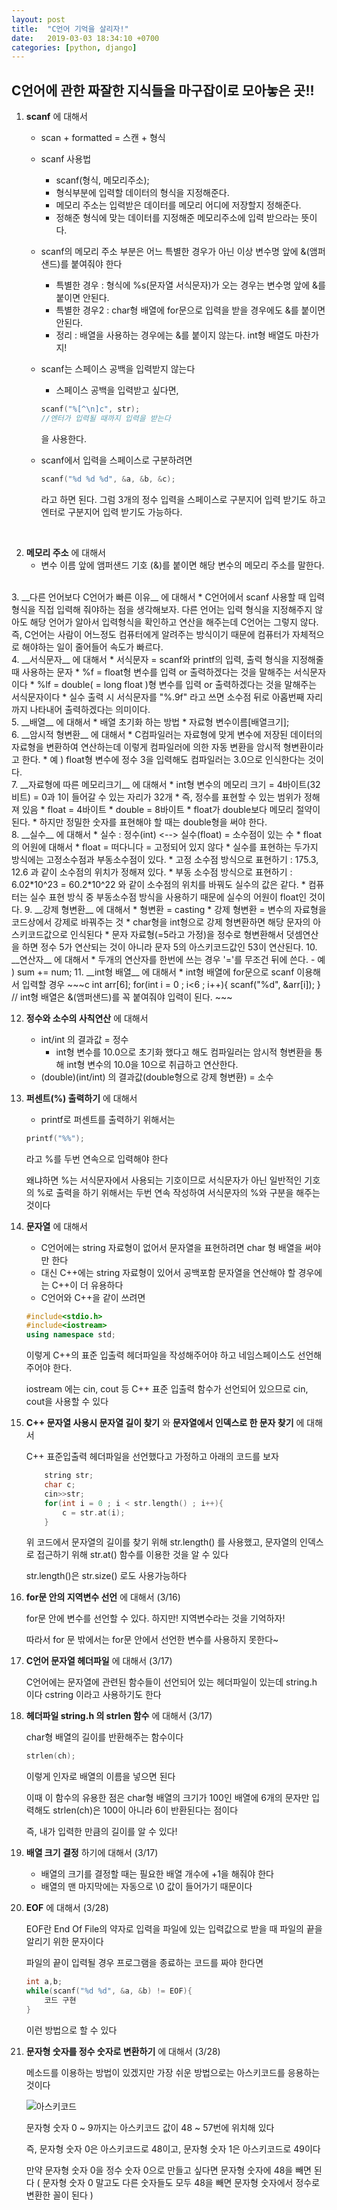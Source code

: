 ```yaml
---
layout: post
title:  "C언어 기억을 살리자!"
date:   2019-03-03 18:34:10 +0700
categories: [python, django]
---
```


## C언어에 관한 짜잘한 지식들을 마구잡이로 모아놓은 곳!!
1.  __scanf__ 에 대해서
	* scan + formatted = 스캔 + 형식
	* scanf 사용법
		* scanf(형식, 메모리주소);
		* 형식부분에 입력할 데이터의 형식을 지정해준다.
		* 메모리 주소는 입력받은 데이터를 메모리 어디에 저장할지 정해준다.
		* 정해준 형식에 맞는 데이터를 지정해준 메모리주소에 입력 받으라는 뜻이다.
	* scanf의 메모리 주소 부분은 어느 특별한 경우가 아닌 이상 변수명 앞에 &(앰퍼샌드)를 붙여줘야 한다
		* 특별한 경우 : 형식에 %s(문자열 서식문자)가 오는 경우는 변수명 앞에 &를 붙이면 안된다.
		* 특별한 경우2 : char형 배열에 for문으로 입력을 받을 경우에도 &를 붙이면 안된다.
		* 정리 : 배열을 사용하는 경우에는 &를 붙이지 않는다. int형 배열도 마찬가지!
	* scanf는 스페이스 공백을 입력받지 않는다
		* 스페이스 공백을 입력받고 싶다면,
		~~~c
		scanf("%[^\n]c", str);
		//엔터가 입력될 때까지 입력을 받는다
		~~~
		을 사용한다.
	* scanf에서 입력을 스페이스로 구분하려면
		~~~c
		scanf("%d %d %d", &a, &b, &c);
		~~~
		
		라고 하면 된다. 그럼 3개의 정수 입력을 스페이스로 구분지어 입력 받기도 하고 엔터로 구분지어 입력 받기도 가능하다.

<br>

2. __메모리 주소__ 에 대해서
	* 변수 이름 앞에 앰퍼샌드 기호 (&)를 붙이면 해당 변수의 메모리 주소를 말한다.
<br>
3. __다른 언어보다 C언어가 빠른 이유__ 에 대해서
	* C언어에서 scanf 사용할 때 입력 형식을 직접 입력해 줘야하는 점을 생각해보자. 다른 언어는 입력 형식을 지정해주지 않아도 해당 언어가 알아서 입력형식을 확인하고 연산을 해주는데 C언어는 그렇지 않다. 즉, C언어는 사람이 어느정도 컴퓨터에게 알려주는 방식이기 때문에 컴퓨터가 자체적으로 해야하는 일이 줄어들어 속도가 빠르다.
<br>
4. __서식문자__ 에 대해서
	* 서식문자 = scanf와 printf의 입력, 출력 형식을 지정해줄 때 사용하는 문자
		* %f = float형 변수를 입력 or 출력하겠다는 것을 말해주는 서식문자이다
		* %lf = double( = long float )형 변수를 입력 or 출력하겠다는 것을 말해주는 서식문자이다
	* 실수 출력 시 서식문자를 "%.9f" 라고 쓰면 소수점 뒤로 아홉번째 자리까지 나타내어 출력하겠다는 의미이다.
<br>
5. __배열__ 에 대해서
	* 배열 초기화 하는 방법
		* 자료형 변수이름[배열크기];
<br>
6. __암시적 형변환__ 에 대해서
	* C컴파일러는 자료형에 맞게 변수에 저장된 데이터의 자료형을 변환하여 연산하는데 이렇게 컴파일러에 의한 자동 변환을 암시적 형변환이라고 한다.
		* 예 ) float형 변수에 정수 3을 입력해도 컴파일러는 3.0으로 인식한다는 것이다.
<br>
7. __자료형에 따른 메모리크기__ 에 대해서
	* int형 변수의 메모리 크기 = 4바이트(32비트) = 0과 1이 들어갈 수 있는 자리가 32개
		* 즉, 정수를 표현할 수 있는 범위가 정해져 있음
	* float = 4바이트
	* double = 8바이트
		* float가 double보다 메모리 절약이 된다.
		* 하지만 정밀한 숫자를 표현해야 할 때는 double형을 써야 한다.
<br>
8. __실수__ 에 대해서
	* 실수 : 정수(int) <--> 실수(float) = 소수점이 있는 수
	* float의 어원에 대해서
		* float = 떠다니다 = 고정되어 있지 않다
		* 실수를 표현하는 두가지 방식에는 고정소수점과 부동소수점이 있다.
			* 고정 소수점 방식으로 표현하기 : 175.3, 12.6 과 같이 소수점의 위치가 정해져 있다.
			* 부동 소수점 방식으로 표현하기 : 6.02*10^23 = 60.2*10^22 와 같이 소수점의 위치를 바꿔도 실수의 값은 같다.
			* 컴퓨터는 실수 표현 방식 중 부동소수점 방식을 사용하기 때문에 실수의 어원이 float인 것이다.
9. __강제 형변환__ 에 대해서
	* 형변환 = casting
	* 강제 형변환 = 변수의 자료형을 코드상에서 강제로 바꿔주는 것
	* char형을 int형으로 강제 형변환하면 해당 문자의 아스키코드값으로 인식된다
	* 문자 자료형(=5라고 가정)을 정수로 형변환해서 덧셈연산을 하면 정수 5가 연산되는 것이 아니라 문자 5의 아스키코드값인 53이 연산된다.
10. __연산자__ 에 대해서
	* 두개의 연산자를 한번에 쓰는 경우 '='를 무조건 뒤에 쓴다.
		- 예 ) sum += num;
11. __int형 배열__ 에 대해서
	* int형 배열에 for문으로 scanf 이용해서 입력할 경우
	~~~c
	int arr[6];
	for(int i = 0 ; i<6 ; i++){
		scanf("%d", &arr[i]);
	}
	// int형 배열은 &(앰퍼샌드)를 꼭 붙여줘야 입력이 된다.
	~~~

12. __정수와 소수의 사칙연산__ 에 대해서
	* int/int 의 결과값 = 정수
		- int형 변수를 10.0으로 초기화 했다고 해도 컴파일러는 암시적 형변환을 통해 int형 변수의 10.0을 10으로 취급하고 연산한다.
	* (double)(int/int) 의 결과값(double형으로 강제 형변환) = 소수
13. __퍼센트(%) 출력하기__ 에 대해서
	* printf로 퍼센트를 출력하기 위해서는 
	~~~c
	printf("%%");
	~~~
	라고 %를 두번 연속으로 입력해야 한다 

	왜냐하면 %는 서식문자에서 사용되는 기호이므로 서식문자가 아닌 일반적인 기호의 %로 출력을 하기 위해서는 두번 연속 작성하여 서식문자의 %와 구분을 해주는 것이다
14. __문자열__ 에 대해서
	* C언어에는 string 자료형이 없어서 문자열을 표현하려면 char 형 배열을 써야만 한다
	* 대신 C++에는 string 자료형이 있어서 공백포함 문자열을 연산해야 할 경우에는 C++이 더 유용하다
	* C언어와 C++을 같이 쓰려면
	~~~c++
	#include<stdio.h>
	#include<iostream>
	using namespace std;
	~~~
	이렇게 C++의 표준 입출력 헤더파일을 작성해주어야 하고 네임스페이스도 선언해 주어야 한다.

	iostream 에는 cin, cout 등 C++ 표준 입출력 함수가 선언되어 있으므로 cin, cout을 사용할 수 있다
15. __C++ 문자열 사용시 문자열 길이 찾기__ 와 __문자열에서 인덱스로 한 문자 찾기__ 에 대해서

	C++ 표준입출력 헤더파일을 선언했다고 가정하고 아래의 코드를 보자
	~~~c++
		string str;
		char c;
		cin>>str;
		for(int i = 0 ; i < str.length() ; i++){
			c = str.at(i);
		}
	~~~

	위 코드에서 문자열의 길이를 찾기 위해 str.length() 를 사용했고, 문자열의 인덱스로 접근하기 위해 str.at() 함수를 이용한 것을 알 수 있다

	str.length()은 str.size() 로도 사용가능하다

16. __for문 안의 지역변수 선언__ 에 대해서 (3/16)

	for문 안에 변수를 선언할 수 있다. 
	하지만! 지역변수라는 것을 기억하자!

	따라서 for 문 밖에서는 for문 안에서 선언한 변수를 사용하지 못한다~
17. __C언어 문자열 헤더파일__ 에 대해서 (3/17)
	
	C언어에는 문자열에 관련된 함수들이 선언되어 있는 헤더파일이 있는데 string.h 이다 cstring 이라고 사용하기도 한다

18. __헤더파일 string.h 의 strlen 함수__ 에 대해서 (3/17) 

	char형 배열의 길이를 반환해주는 함수이다

	~~~c
	strlen(ch);
	~~~
	이렇게 인자로 배열의 이름을 넣으면 된다 

	이때 이 함수의 유용한 점은 char형 배열의 크기가 100인 배열에 6개의 문자만 입력해도 strlen(ch)은 100이 아니라 6이 반환된다는 점이다

	즉, 내가 입력한 만큼의 길이를 알 수 있다!

19. __배열 크기 결정__ 하기에 대해서 (3/17)
	- 배열의 크기를 결정할 때는 필요한 배열 개수에 +1을 해줘야 한다
	- 배열의 맨 마지막에는 자동으로 \0 값이 들어가기 때문이다
	

20. __EOF__ 에 대해서 (3/28)

	EOF란 End Of File의 약자로 입력을 파일에 있는 입력값으로 받을 때 파일의 끝을 알리기 위한 문자이다

	파일의 끝이 입력될 경우 프로그램을 종료하는 코드를 짜야 한다면

	~~~c
	int a,b;
	while(scanf("%d %d", &a, &b) != EOF){
		코드 구현
	}
	~~~

	이런 방법으로 할 수 있다
	
21. __문자형 숫자를 정수 숫자로 변환하기__ 에 대해서 (3/28)

	메소드를 이용하는 방법이 있겠지만 가장 쉬운 방법으로는 아스키코드를 응용하는 것이다

	![아스키코드](https://user-images.githubusercontent.com/31889335/55091206-be361080-50f3-11e9-8c11-76b8d7bffa35.png)


	문자형 숫자 0 ~ 9까지는 아스키코드 값이 48 ~ 57번에 위치해 있다

	즉, 문자형 숫자 0은 아스키코드로 48이고, 문자형 숫자 1은 아스키코드로 49이다

	만약 문자형 숫자 0을 정수 숫자 0으로 만들고 싶다면 문자형 숫자에 48을 빼면 된다 ( 문자형 숫자 0 말고도 다른 숫자들도 모두 48을 빼면 문자형 숫자에서 정수로 변환한 꼴이 된다 )
